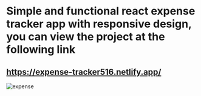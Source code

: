 # Simple and functional react expense tracker app with responsive design, you can view the project at the following link



## https://expense-tracker516.netlify.app/


![expense](https://github.com/user-attachments/assets/59a10a0c-594f-4061-9a99-77316b092f27)
